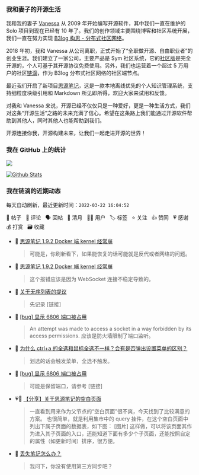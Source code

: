 ### 我和妻子的开源生活

我和我的妻子 [Vanessa](https://github.com/Vanessa219) 从 2009 年开始编写开源软件，其中我们一直在维护的 Solo 项目到现在已经有 10 年了。我们的创作领域主要围绕博客和社区系统开展，我们一直在努力实现 [B3log 构思 - 分布式社区网络](https://ld246.com/article/1546941897596)。

2018 年初，我和 Vanessa 从公司离职，正式开始了“全职做开源、自由职业者”的创业生涯。我们建立了一家公司，主要产品是 Sym 社区系统，它的[社区版](https://github.com/88250/symphony)是完全开源的，个人可基于其开源协议免费使用。另外，我们也运营着一个超过 5 万用户的社区[链滴](https://ld246.com)，作为 B3log 分布式社区网络的社区端节点。

最近我们开启了新项目[思源笔记](https://github.com/siyuan-note/siyuan)，这是一款本地离线优先的个人知识管理系统，支持细粒度块级引用和 Markdown 所见即所得，欢迎大家来试用和反馈。

对我和 Vanessa 来说，开源已经不仅仅只是一种爱好，更是一种生活方式，我们对这条“开源生活”之路的未来充满了信心。希望在这条路上我们能通过开源软件帮助到其他人，同时其他人也能帮助到我们。

开源连接你我，开源构建未来，让我们一起走进开源的世界！

### 我在 GitHub 上的统计

<a title="Hits" target="_blank" href="https://github.com/88250/88250"><img src="https://hits.b3log.org/88250/88250.svg"></a>

[![Github Stats](https://github-readme-stats.vercel.app/api?username=88250&theme=tokyonight&show_icons=true)](https://github.com/88250)

<!--events start -->

### 我在链滴的近期动态

每天自动刷新，最近更新时间：`2022-03-22 16:04:52`

📝 帖子 &nbsp; 💬 评论 &nbsp; 🗣 回帖 &nbsp; 🌙 清月 &nbsp; 👨‍💻 用户 &nbsp; 🏷️ 标签 &nbsp; ⭐️ 关注 &nbsp; 👍 赞同 &nbsp; 💗 感谢 &nbsp; 💰 打赏 &nbsp; 🗃 收藏

* 💬 [思源笔记 1.9.2 Docker 端 kernel 经常崩](https://ld246.com/article/1647932950260/comment/1647935157320#comments)

  > 可能是，你刷新看下，如果能恢复的话可能就是反代或者网络的问题。
* 💬 [思源笔记 1.9.2 Docker 端 kernel 经常崩](https://ld246.com/article/1647932950260/comment/1647934647594#comments)

  > 这个报错应该是因为 WebSocket 连接不稳定导致的。
* 💬 [关于无序列表的提议](https://ld246.com/article/1647858328000/comment/1647921942402#comments)

  > 先记录 [链接]
* 💬 [[bug] 显示 6806 端口被占用](https://ld246.com/article/1647918558292/comment/1647921392556#comments)

  > An attempt was made to access a socket in a way forbidden by its access permissions. 应该是防火墙限制了端口监听。
* 💬 [为什么 ctrl+a 的全选和鼠标全选不一样？会有是否弹出设置菜单的区别？](https://ld246.com/article/1647919047261/comment/1647919598205#comments)

  > 划选的话会触发菜单，全选不触发。
* 💬 [[bug] 显示 6806 端口被占用](https://ld246.com/article/1647918558292/comment/1647919498665#comments)

  > 可能是保留端口，请参考 [链接]
* 💗📝 [【分享】关于思源笔记的空白页面](https://ld246.com/article/1647917014461)

  > 一直看到用来作为父节点的“空白页面”很不爽，今天找到了比较满意的方案。 也很简单，就是利用集市中的 query 挂件，在这个空白页面中列出下属子页面的数据表，如下图： [图片] 这样做，可以将该页面其作为进入其子页面的入口，还能知道下面有多少个子页面，还能按照自定的属性（如更新时间）排序，很方便。
* 💬 [丢失笔记怎么办？](https://ld246.com/article/1647912015917/comment/1647917646756#comments)

  > 我问下，你没有使用第三方同步吧？


<!--events end -->
